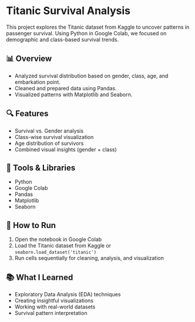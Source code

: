 # Titanic Survival Analysis

This project explores the Titanic dataset from Kaggle to uncover patterns in passenger survival. Using Python in Google Colab, we focused on demographic and class-based survival trends.

## 📊 Overview

- Analyzed survival distribution based on gender, class, age, and embarkation point.
- Cleaned and prepared data using Pandas.
- Visualized patterns with Matplotlib and Seaborn.

## 🔍 Features

- Survival vs. Gender analysis
- Class-wise survival visualization
- Age distribution of survivors
- Combined visual insights (gender + class)

## 🧰 Tools & Libraries

- Python
- Google Colab
- Pandas
- Matplotlib
- Seaborn

## 🚀 How to Run

1. Open the notebook in Google Colab
2. Load the Titanic dataset from Kaggle or `seaborn.load_dataset('titanic')`
3. Run cells sequentially for cleaning, analysis, and visualization

## 📚 What I Learned

- Exploratory Data Analysis (EDA) techniques
- Creating insightful visualizations
- Working with real-world datasets
- Survival pattern interpretation

